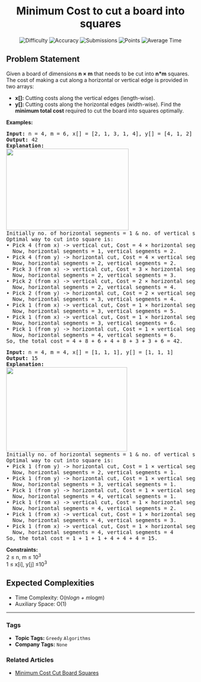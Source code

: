 <h1 align="center">Minimum Cost to cut a board into squares</h1>

<p align="center">
  <img alt="Difficulty" title="Difficulty" src="https://custom-icon-badges.demolab.com/badge/Difficulty: Medium-1F222E?style=for-the-badge&logoColor=white&logo=fire"/>
  <img alt="Accuracy" title="Accuracy" src="https://custom-icon-badges.demolab.com/badge/Accuracy: 60.83%25-1F222E?style=for-the-badge&logoColor=white&logo=target"/>
  <img alt="Submissions" title="Submissions" src="https://custom-icon-badges.demolab.com/badge/Submissions: 25K+-1F222E?style=for-the-badge&logoColor=white&logo=repo"/>
  <img alt="Points" title="Points" src="https://custom-icon-badges.demolab.com/badge/Points: 4-1F222E?style=for-the-badge&logoColor=white&logo=award"/>
  <img alt="Average Time" title="Average Time" src="https://custom-icon-badges.demolab.com/badge/Average%20Time: N/A-1F222E?style=for-the-badge&logoColor=white&logo=clock"/>
</p>

## Problem Statement

Given a board of dimensions <b>n × m</b> that needs to be cut into <b>n*m</b> squares. The cost of making a cut along a horizontal or vertical edge is provided in two arrays:

- <b>x[]:</b> Cutting costs along the vertical edges (length-wise).
- <b>y[]: </b>Cutting costs along the horizontal edges (width-wise).
Find the <b>minimum total cost</b> required to cut the board into squares optimally.

<b>Examples:<br></b>

<pre><b>Input:</b> n = 4, m = 6, x[] = [2, 1, 3, 1, 4], y[] = [4, 1, 2]
<b>Output: </b>42
<b>Explanation:</b>
<img style="height: 218px; width: 327px;" src="https://media.geeksforgeeks.org/img-practice/board-1646284249.png" alt="" title=""/>
Initially no. of horizontal segments = 1 & no. of vertical segments = 1.<br>Optimal way to cut into square is:<br>• Pick 4 (from x) -> vertical cut, Cost = 4 × horizontal segments = 4,<br>  Now, horizontal segments = 1, vertical segments = 2.<br>• Pick 4 (from y) -> horizontal cut, Cost = 4 × vertical segments = 8,<br>  Now, horizontal segments = 2, vertical segments = 2.<br>• Pick 3 (from x) -> vertical cut, Cost = 3 × horizontal segments = 6,<br>  Now, horizontal segments = 2, vertical segments = 3.<br>• Pick 2 (from x) -> vertical cut, Cost = 2 × horizontal segments = 4,<br>  Now, horizontal segments = 2, vertical segments = 4.<br>• Pick 2 (from y) -> horizontal cut, Cost = 2 × vertical segments = 8,<br>  Now, horizontal segments = 3, vertical segments = 4.<br>• Pick 1 (from x) -> vertical cut, Cost = 1 × horizontal segments = 3,<br>  Now, horizontal segments = 3, vertical segments = 5.<br>• Pick 1 (from x) -> vertical cut, Cost = 1 × horizontal segments = 3,<br>  Now, horizontal segments = 3, vertical segments = 6.<br>• Pick 1 (from y) -> horizontal cut, Cost = 1 × vertical segments = 6,<br>  Now, horizontal segments = 4, vertical segments = 6.<br>So, the total cost = 4 + 8 + 6 + 4 + 8 + 3 + 3 + 6 = 42.</pre>

<pre><b>Input:</b> n = 4, m = 4, x[] = [1, 1, 1], y[] = [1, 1, 1]<br><b>Output: </b>15<b>
Explanation:</b> 
<img style="height: 225px; width: 323px;" src="https://media.geeksforgeeks.org/img-practice/board-1646284249-1661926688.png" alt="" title=""/>
Initially no. of horizontal segments = 1 & no. of vertical segments = 1.
Optimal way to cut into square is: <br>• Pick 1 (from y) -> horizontal cut, Cost = 1 × vertical segments = 1,
  Now, horizontal segments = 2, vertical segments = 1.
• Pick 1 (from y) -> horizontal cut, Cost = 1 × vertical segments = 1,
  Now, horizontal segments = 3, vertical segments = 1.
• Pick 1 (from y) -> horizontal cut, Cost = 1 × vertical segments = 1,
  Now, horizontal segments = 4, vertical segments = 1.
• Pick 1 (from x) -> vertical cut, Cost = 1 × horizontal segments = 4,
  Now, horizontal segments = 4, vertical segments = 2.
• Pick 1 (from x) -> vertical cut, Cost = 1 × horizontal segments = 4,
  Now, horizontal segments = 4, vertical segments = 3.
• Pick 1 (from x) -> vertical cut, Cost = 1 × horizontal segments = 4,
  Now, horizontal segments = 4, vertical segments = 4<br>So, the total cost = 1 + 1 + 1 + 4 + 4 + 4 = 15.</pre>

<b>Constraints:</b><br>2 ≤ n, m ≤ 10<sup>3<br></sup>1 ≤ x[i], y[j] ≤10<sup>3</sup>

## Expected Complexities
- Time Complexity: O(n*logn + m*logm)
- Auxiliary Space: O(1)

<hr>

### Tags
- **Topic Tags:** `Greedy` `Algorithms`
- **Company Tags:** `None`

### Related Articles
- [Minimum Cost Cut Board Squares](https://www.geeksforgeeks.org/minimum-cost-cut-board-squares/)
